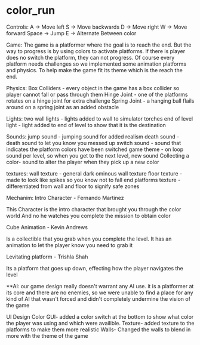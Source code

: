 # color_run
Controls:
A -> Move left
S -> Move backwards
D -> Move right
W -> Move forward
Space -> Jump
E -> Alternate Between color

Game:
The game is a platformer where the goal is to reach the end. But the
way to progress is by using colors to activate platforms. If there is player
does no switch the platform, they can not progress. Of course every platform
needs challenges so we implemented some animation platforms and physics. To 
help make the game fit its theme which is the reach the end.

Physics:
Box Colliders - every object in the game has a box collider so player cannot fall or pass through them
Hinge Joint - one of the platforms rotates on a hinge joint for extra challenge
Spring Joint - a hanging ball flails around on a spring joint as an added obstacle

Lights:
two wall lights - lights added to wall to simulator torches
end of level light - light added to end of level to show that it is the destination

Sounds:
jump sound - jumping sound for added realism
death sound - death sound to let you know you messed up
switch sound - sound that indicates the platform colors have been switched
game theme - on loop sound per level, so when you get to the next level, new sound
Collecting a color- sound to alter the player when they pick up a new color

textures:
wall texture - general dark ominous wall texture
floor texture - made to look like spikes so you know not to fall
end platforms texture - differentiated from wall and floor to signify safe zones

Mechanim:
Intro Character - Fernando Martinez

This Character is the intro character that brought you through the color world
And no he watches you complete the mission to obtain color

Cube Animation - Kevin Andrews

Is a collectible that you grab when you complete the level. It has an
animation to let the player know you need to grab it

Levitating platform - Trishla Shah

Its a platform that goes up down, effecting how the player navigates the
level

**AI: our game design really doesn't warrant any AI use. it is a platformer at its core and there are no enemies, so we were unable to find a place for any kind of AI that wasn't forced and didn't completely undermine the vision of the game

UI Design
Color GUI- added a color switch at the bottom to show what color the player was using and which were availible. 
Texture- added texture to the platforms to make them more realistic
Walls- Changed the walls to blend in more with the theme of the game 



